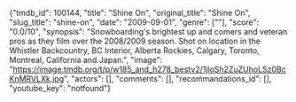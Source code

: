 {"tmdb_id": 100144, "title": "Shine On", "original_title": "Shine On", "slug_title": "shine-on", "date": "2009-09-01", "genre": [""], "score": "0.0/10", "synopsis": "Snowboarding's brightest up and comers and veteran pros as they film over the 2008/2009 season. Shot on location in the Whistler Backcountry, BC Interior, Alberta Rockies, Calgary, Toronto, Montreal, California and Japan.", "image": "https://image.tmdb.org/t/p/w185_and_h278_bestv2/1jloSh2ZuZUhoLSz0BcKnMRVLXk.jpg", "actors": [], "comments": [], "recommandations_id": [], "youtube_key": "notfound"}